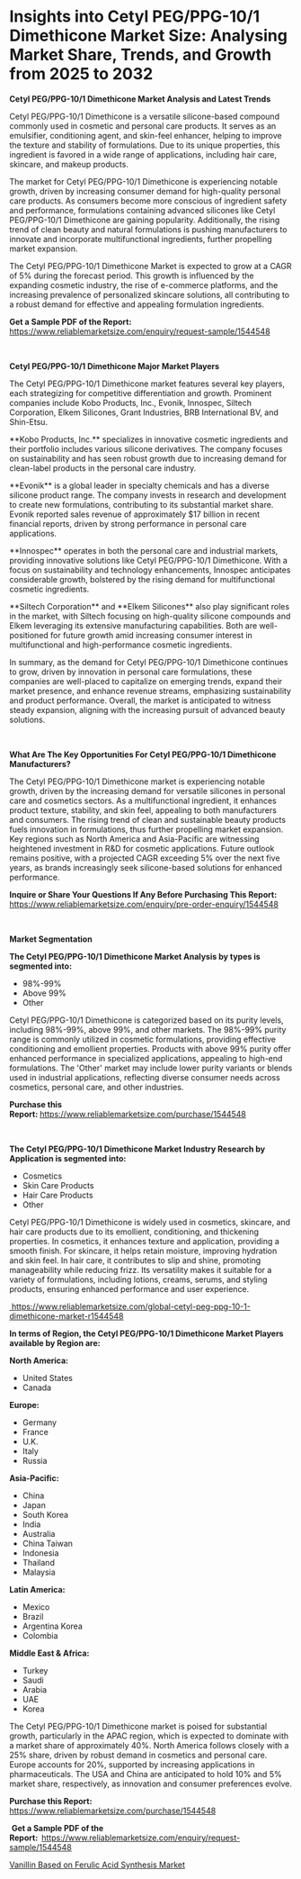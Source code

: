<p><h1>Insights into Cetyl PEG/PPG-10/1 Dimethicone Market Size: Analysing Market Share, Trends, and Growth from 2025 to 2032</h1></p><p><strong>Cetyl PEG/PPG-10/1 Dimethicone Market Analysis and Latest Trends</strong></p>
<p><p>Cetyl PEG/PPG-10/1 Dimethicone is a versatile silicone-based compound commonly used in cosmetic and personal care products. It serves as an emulsifier, conditioning agent, and skin-feel enhancer, helping to improve the texture and stability of formulations. Due to its unique properties, this ingredient is favored in a wide range of applications, including hair care, skincare, and makeup products.</p><p>The market for Cetyl PEG/PPG-10/1 Dimethicone is experiencing notable growth, driven by increasing consumer demand for high-quality personal care products. As consumers become more conscious of ingredient safety and performance, formulations containing advanced silicones like Cetyl PEG/PPG-10/1 Dimethicone are gaining popularity. Additionally, the rising trend of clean beauty and natural formulations is pushing manufacturers to innovate and incorporate multifunctional ingredients, further propelling market expansion.</p><p>The Cetyl PEG/PPG-10/1 Dimethicone Market is expected to grow at a CAGR of 5% during the forecast period. This growth is influenced by the expanding cosmetic industry, the rise of e-commerce platforms, and the increasing prevalence of personalized skincare solutions, all contributing to a robust demand for effective and appealing formulation ingredients.</p></p>
<p><strong>Get a Sample PDF of the Report:&nbsp;</strong> <a href="https://www.reliablemarketsize.com/enquiry/request-sample/1544548?utm_campaign=3104&utm_medium=2&utm_source=Github&utm_content=ia&utm_term=02042025&utm_id=cetyl-pegppg-101-dimethicone">https://www.reliablemarketsize.com/enquiry/request-sample/1544548</a></p>
<p>&nbsp;</p>
<p><strong>Cetyl PEG/PPG-10/1 Dimethicone Major Market Players</strong></p>
<p><p>The Cetyl PEG/PPG-10/1 Dimethicone market features several key players, each strategizing for competitive differentiation and growth. Prominent companies include Kobo Products, Inc., Evonik, Innospec, Siltech Corporation, Elkem Silicones, Grant Industries, BRB International BV, and Shin-Etsu.</p><p>**Kobo Products, Inc.** specializes in innovative cosmetic ingredients and their portfolio includes various silicone derivatives. The company focuses on sustainability and has seen robust growth due to increasing demand for clean-label products in the personal care industry.</p><p>**Evonik** is a global leader in specialty chemicals and has a diverse silicone product range. The company invests in research and development to create new formulations, contributing to its substantial market share. Evonik reported sales revenue of approximately $17 billion in recent financial reports, driven by strong performance in personal care applications.</p><p>**Innospec** operates in both the personal care and industrial markets, providing innovative solutions like Cetyl PEG/PPG-10/1 Dimethicone. With a focus on sustainability and technology enhancements, Innospec anticipates considerable growth, bolstered by the rising demand for multifunctional cosmetic ingredients.</p><p>**Siltech Corporation** and **Elkem Silicones** also play significant roles in the market, with Siltech focusing on high-quality silicone compounds and Elkem leveraging its extensive manufacturing capabilities. Both are well-positioned for future growth amid increasing consumer interest in multifunctional and high-performance cosmetic ingredients.</p><p>In summary, as the demand for Cetyl PEG/PPG-10/1 Dimethicone continues to grow, driven by innovation in personal care formulations, these companies are well-placed to capitalize on emerging trends, expand their market presence, and enhance revenue streams, emphasizing sustainability and product performance. Overall, the market is anticipated to witness steady expansion, aligning with the increasing pursuit of advanced beauty solutions.</p></p>
<p>&nbsp;</p>
<p><strong>What Are The Key Opportunities For Cetyl PEG/PPG-10/1 Dimethicone Manufacturers?</strong></p>
<p><p>The Cetyl PEG/PPG-10/1 Dimethicone market is experiencing notable growth, driven by the increasing demand for versatile silicones in personal care and cosmetics sectors. As a multifunctional ingredient, it enhances product texture, stability, and skin feel, appealing to both manufacturers and consumers. The rising trend of clean and sustainable beauty products fuels innovation in formulations, thus further propelling market expansion. Key regions such as North America and Asia-Pacific are witnessing heightened investment in R&D for cosmetic applications. Future outlook remains positive, with a projected CAGR exceeding 5% over the next five years, as brands increasingly seek silicone-based solutions for enhanced performance.</p></p>
<p><strong>Inquire or Share Your Questions If Any Before Purchasing This Report:</strong> <a href="https://www.reliablemarketsize.com/enquiry/pre-order-enquiry/1544548?utm_campaign=3104&utm_medium=2&utm_source=Github&utm_content=ia&utm_term=02042025&utm_id=cetyl-pegppg-101-dimethicone">https://www.reliablemarketsize.com/enquiry/pre-order-enquiry/1544548</a></p>
<p>&nbsp;</p>
<p><strong>Market Segmentation</strong></p>
<p><strong>The Cetyl PEG/PPG-10/1 Dimethicone Market Analysis by types is segmented into:</strong></p>
<p><ul><li>98%-99%</li><li>Above 99%</li><li>Other</li></ul></p>
<p><p>Cetyl PEG/PPG-10/1 Dimethicone is categorized based on its purity levels, including 98%-99%, above 99%, and other markets. The 98%-99% purity range is commonly utilized in cosmetic formulations, providing effective conditioning and emollient properties. Products with above 99% purity offer enhanced performance in specialized applications, appealing to high-end formulations. The 'Other' market may include lower purity variants or blends used in industrial applications, reflecting diverse consumer needs across cosmetics, personal care, and other industries.</p></p>
<p><strong>Purchase this Report:&nbsp;</strong><a href="https://www.reliablemarketsize.com/purchase/1544548?utm_campaign=3104&utm_medium=2&utm_source=Github&utm_content=ia&utm_term=02042025&utm_id=cetyl-pegppg-101-dimethicone">https://www.reliablemarketsize.com/purchase/1544548</a></p>
<p>&nbsp;</p>
<p><strong>The Cetyl PEG/PPG-10/1 Dimethicone Market Industry Research by Application is segmented into:</strong></p>
<p><ul><li>Cosmetics</li><li>Skin Care Products</li><li>Hair Care Products</li><li>Other</li></ul></p>
<p><p>Cetyl PEG/PPG-10/1 Dimethicone is widely used in cosmetics, skincare, and hair care products due to its emollient, conditioning, and thickening properties. In cosmetics, it enhances texture and application, providing a smooth finish. For skincare, it helps retain moisture, improving hydration and skin feel. In hair care, it contributes to slip and shine, promoting manageability while reducing frizz. Its versatility makes it suitable for a variety of formulations, including lotions, creams, serums, and styling products, ensuring enhanced performance and user experience.</p></p>
<p><a href="https://www.reliablemarketsize.com/global-cetyl-peg-ppg-10-1-dimethicone-market-r1544548?utm_campaign=3104&utm_medium=2&utm_source=Github&utm_content=ia&utm_term=02042025&utm_id=cetyl-pegppg-101-dimethicone">&nbsp;https://www.reliablemarketsize.com/global-cetyl-peg-ppg-10-1-dimethicone-market-r1544548</a></p>
<p><strong>In terms of Region, the Cetyl PEG/PPG-10/1 Dimethicone Market Players available by Region are:</strong></p>
<p>
    <p> <strong> North America: </strong>
        <ul>
            <li>United States</li>
            <li>Canada</li>
        </ul>
        </p> 
    <p> <strong> Europe: </strong>
        <ul>
            <li>Germany</li>
            <li>France</li>
            <li>U.K.</li>
            <li>Italy</li>
            <li>Russia</li>
        </ul>
        </p> 
    <p> <strong> Asia-Pacific: </strong>
        <ul>
            <li>China</li>
            <li>Japan</li>
            <li>South Korea</li>
            <li>India</li>
            <li>Australia</li>
            <li>China Taiwan</li>
            <li>Indonesia</li>
            <li>Thailand</li>
            <li>Malaysia</li>
        </ul>
        </p> 
    <p> <strong> Latin America: </strong>
        <ul>
            <li>Mexico</li>
            <li>Brazil</li>
            <li>Argentina Korea</li>
            <li>Colombia</li>
        </ul>
        </p> 
    <p> <strong> Middle East & Africa: </strong>
        <ul>
            <li>Turkey</li>
            <li>Saudi</li>
            <li>Arabia</li>
            <li>UAE</li>
            <li>Korea</li>
        </ul>
    </p>
    </p>
<p><p>The Cetyl PEG/PPG-10/1 Dimethicone market is poised for substantial growth, particularly in the APAC region, which is expected to dominate with a market share of approximately 40%. North America follows closely with a 25% share, driven by robust demand in cosmetics and personal care. Europe accounts for 20%, supported by increasing applications in pharmaceuticals. The USA and China are anticipated to hold 10% and 5% market share, respectively, as innovation and consumer preferences evolve.</p></p>
<p><strong>Purchase this Report: </strong><a href="https://www.reliablemarketsize.com/purchase/1544548?utm_campaign=3104&utm_medium=2&utm_source=Github&utm_content=ia&utm_term=02042025&utm_id=cetyl-pegppg-101-dimethicone">https://www.reliablemarketsize.com/purchase/1544548</a></p>
<p>&nbsp;<strong>Get a Sample PDF of the Report:&nbsp;&nbsp;</strong><a href="https://www.reliablemarketsize.com/enquiry/request-sample/1544548?utm_campaign=3104&utm_medium=2&utm_source=Github&utm_content=ia&utm_term=02042025&utm_id=cetyl-pegppg-101-dimethicone">https://www.reliablemarketsize.com/enquiry/request-sample/1544548</a></p>
<p><strong></strong></p>
<p><p><a href="https://github.com/genayziben/Market-Research-Report-List-1/blob/main/vanillin-based-on-ferulic-acid-synthesis-market.md?utm_campaign=3104&utm_medium=2&utm_source=Github&utm_content=ia&utm_term=02042025&utm_id=cetyl-pegppg-101-dimethicone">Vanillin Based on Ferulic Acid Synthesis Market</a></p></p>